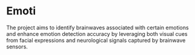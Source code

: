 # Emoti
The project aims to identify brainwaves associated with certain emotions and enhance emotion detection accuracy by leveraging both visual cues from facial expressions and neurological signals captured by brainwave sensors.

